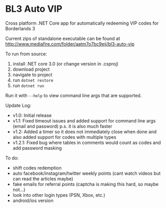 # BL3 Auto VIP

Cross platform .NET Core app for automatically redeeming VIP codes for Borderlands 3

Current zips of standalone executable can be found at
http://www.mediafire.com/folder/aatm7o7bc9eij/bl3-auto-vip


To run from source:
1. install .NET core 3.0 (or change version in .csproj)
2. download project
3. navigate to project
4. run `dotnet restore`
5. run `dotnet run`

Run it with `--help` to view command line args that are supported.

Update Log: 

* v1.0: Initial release 
* v1.1: Fixed timeout issues and added support for command line args (email and password) p.s. it is also much faster
* v1.2: Added a timer so it does not immediately close when done and also added support for codes with multiple types
* v1.2.1: Fixed bug where tables in comments would count as codes and add password masking

To do:
* shift codes redemption
* auto facebook/instagram/twitter weekly points (cant watch videos but can read the articles maybe)
* fake emails for referral points (captcha is making this hard, so maybe not...)
* look into other login types (PSN, Xbox, etc.)
* android/ios version 
